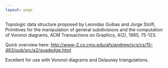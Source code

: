 ```yaml
---
layout: page
---
```


Topologic data structure proposed by Leonidas Guibas and Jorge Stolfi, Primitives for the manipulation of general subdivisions and the computation of Voronoi diagrams, ACM Transactions on Graphics, 4(2), 1985, 75-123.

Quick overview here:
http://www-2.cs.cmu.edu/afs/andrew/scs/cs/15-463/pub/src/a2/quadedge.html

Excellent for use with Voronoi diagrams and Delauney triangulations.
